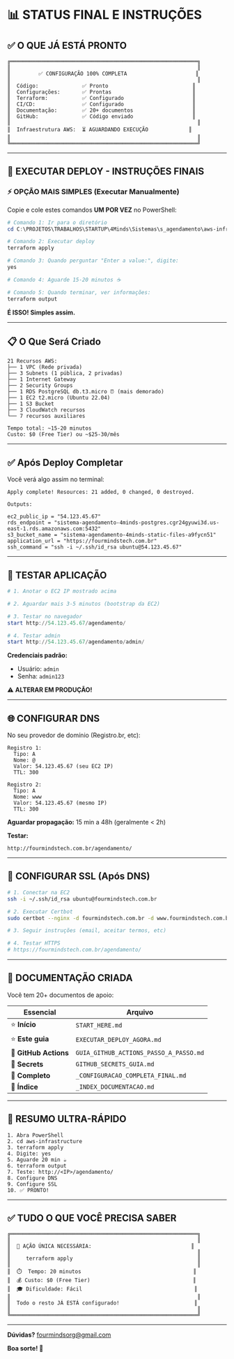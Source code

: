 # 📊 STATUS FINAL E INSTRUÇÕES

## ✅ O QUE JÁ ESTÁ PRONTO

```
╔════════════════════════════════════════════════════════════╗
║                                                            ║
║         ✅ CONFIGURAÇÃO 100% COMPLETA                      ║
║                                                            ║
║  Código:              ✅ Pronto                           ║
║  Configurações:       ✅ Prontas                          ║
║  Terraform:           ✅ Configurado                      ║
║  CI/CD:               ✅ Configurado                      ║
║  Documentação:        ✅ 20+ documentos                   ║
║  GitHub:              ✅ Código enviado                   ║
║                                                            ║
║  Infraestrutura AWS:  ⏳ AGUARDANDO EXECUÇÃO             ║
║                                                            ║
╚════════════════════════════════════════════════════════════╝
```

---

## 🎯 EXECUTAR DEPLOY - INSTRUÇÕES FINAIS

### ⚡ OPÇÃO MAIS SIMPLES (Executar Manualmente)

Copie e cole estes comandos **UM POR VEZ** no PowerShell:

```powershell
# Comando 1: Ir para o diretório
cd C:\PROJETOS\TRABALHOS\STARTUP\4Minds\Sistemas\s_agendamento\aws-infrastructure

# Comando 2: Executar deploy
terraform apply

# Comando 3: Quando perguntar "Enter a value:", digite:
yes

# Comando 4: Aguarde 15-20 minutos ☕

# Comando 5: Quando terminar, ver informações:
terraform output
```

**É ISSO! Simples assim.**

---

## 📋 O Que Será Criado

```
21 Recursos AWS:
├── 1 VPC (Rede privada)
├── 3 Subnets (1 pública, 2 privadas)
├── 1 Internet Gateway
├── 2 Security Groups
├── 1 RDS PostgreSQL db.t3.micro ⏰ (mais demorado)
├── 1 EC2 t2.micro (Ubuntu 22.04)
├── 1 S3 Bucket
├── 3 CloudWatch recursos
└── 7 recursos auxiliares

Tempo total: ~15-20 minutos
Custo: $0 (Free Tier) ou ~$25-30/mês
```

---

## ✅ Após Deploy Completar

Você verá algo assim no terminal:

```
Apply complete! Resources: 21 added, 0 changed, 0 destroyed.

Outputs:

ec2_public_ip = "54.123.45.67"
rds_endpoint = "sistema-agendamento-4minds-postgres.cgr24gyuwi3d.us-east-1.rds.amazonaws.com:5432"
s3_bucket_name = "sistema-agendamento-4minds-static-files-a9fycn51"
application_url = "https://fourmindstech.com.br"
ssh_command = "ssh -i ~/.ssh/id_rsa ubuntu@54.123.45.67"
```

---

## 🧪 TESTAR APLICAÇÃO

```powershell
# 1. Anotar o EC2 IP mostrado acima

# 2. Aguardar mais 3-5 minutos (bootstrap da EC2)

# 3. Testar no navegador
start http://54.123.45.67/agendamento/

# 4. Testar admin
start http://54.123.45.67/agendamento/admin/
```

**Credenciais padrão:**
- Usuário: `admin`
- Senha: `admin123`

⚠️ **ALTERAR EM PRODUÇÃO!**

---

## 🌐 CONFIGURAR DNS

No seu provedor de domínio (Registro.br, etc):

```
Registro 1:
  Tipo: A
  Nome: @
  Valor: 54.123.45.67 (seu EC2 IP)
  TTL: 300

Registro 2:
  Tipo: A
  Nome: www
  Valor: 54.123.45.67 (mesmo IP)
  TTL: 300
```

**Aguardar propagação:** 15 min a 48h (geralmente < 2h)

**Testar:**
```
http://fourmindstech.com.br/agendamento/
```

---

## 🔐 CONFIGURAR SSL (Após DNS)

```bash
# 1. Conectar na EC2
ssh -i ~/.ssh/id_rsa ubuntu@fourmindstech.com.br

# 2. Executar Certbot
sudo certbot --nginx -d fourmindstech.com.br -d www.fourmindstech.com.br

# 3. Seguir instruções (email, aceitar termos, etc)

# 4. Testar HTTPS
# https://fourmindstech.com.br/agendamento/
```

---

## 📝 DOCUMENTAÇÃO CRIADA

Você tem 20+ documentos de apoio:

| Essencial | Arquivo |
|-----------|---------|
| ⭐ **Início** | `START_HERE.md` |
| ⭐ **Este guia** | `EXECUTAR_DEPLOY_AGORA.md` |
| 📖 **GitHub Actions** | `GUIA_GITHUB_ACTIONS_PASSO_A_PASSO.md` |
| 📖 **Secrets** | `GITHUB_SECRETS_GUIA.md` |
| 📖 **Completo** | `_CONFIGURACAO_COMPLETA_FINAL.md` |
| 📖 **Índice** | `_INDEX_DOCUMENTACAO.md` |

---

## 🎯 RESUMO ULTRA-RÁPIDO

```
1. Abra PowerShell
2. cd aws-infrastructure
3. terraform apply
4. Digite: yes
5. Aguarde 20 min ☕
6. terraform output
7. Teste: http://<IP>/agendamento/
8. Configure DNS
9. Configure SSL
10. ✅ PRONTO!
```

---

## ✅ TUDO O QUE VOCÊ PRECISA SABER

```
╔════════════════════════════════════════════════════════════╗
║                                                            ║
║  🎯 AÇÃO ÚNICA NECESSÁRIA:                                ║
║                                                            ║
║     terraform apply                                        ║
║                                                            ║
║  ⏱️  Tempo: 20 minutos                                    ║
║  💰 Custo: $0 (Free Tier)                                 ║
║  🎓 Dificuldade: Fácil                                    ║
║                                                            ║
║  Todo o resto JÁ ESTÁ configurado!                        ║
║                                                            ║
╚════════════════════════════════════════════════════════════╝
```

---

**Dúvidas?** fourmindsorg@gmail.com

**Boa sorte! 🚀**


